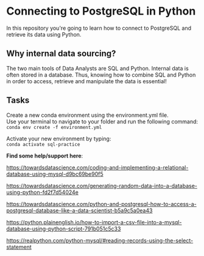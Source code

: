 # Connecting to PostgreSQL in Python
In this repository you're going to learn how to connect to PostgreSQL and retrieve its data using Python.

## Why internal data sourcing?
The two main tools of Data Analysts are SQL and Python. Internal data is often stored in a database. Thus, knowing how to combine SQL and Python in order to access, retrieve and manipulate the data is essential!
## Tasks
Create a new conda environment using the environment.yml file.  
Use your terminal to navigate to your folder and run the following command:  
```conda env create -f environment.yml```  

Activate your new environment by typing:  
```conda activate sql-practice```
    
**Find some help/support here**:

https://towardsdatascience.com/coding-and-implementing-a-relational-database-using-mysql-d9bc69be90f5

https://towardsdatascience.com/generating-random-data-into-a-database-using-python-fd2f7d54024e

https://towardsdatascience.com/python-and-postgresql-how-to-access-a-postgresql-database-like-a-data-scientist-b5a9c5a0ea43

https://python.plainenglish.io/how-to-import-a-csv-file-into-a-mysql-database-using-python-script-791b051c5c33

https://realpython.com/python-mysql/#reading-records-using-the-select-statement






